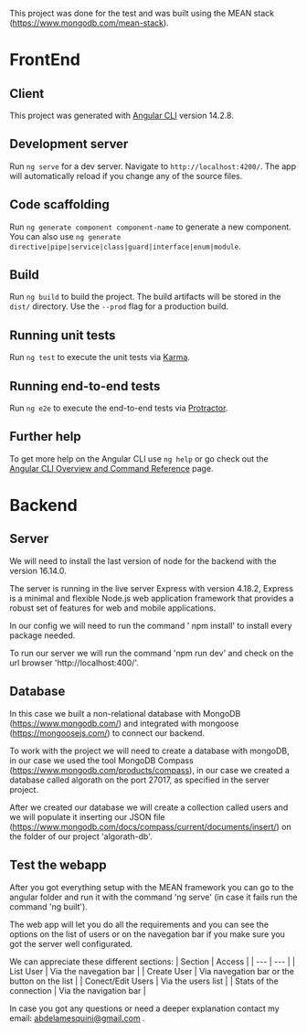This project was done for the test and was built using the MEAN stack (https://www.mongodb.com/mean-stack).
# FrontEnd 

## Client

This project was generated with [Angular CLI](https://github.com/angular/angular-cli) version  14.2.8.

## Development server

Run `ng serve` for a dev server. Navigate to `http://localhost:4200/`. The app will automatically reload if you change any of the source files.

## Code scaffolding

Run `ng generate component component-name` to generate a new component. You can also use `ng generate directive|pipe|service|class|guard|interface|enum|module`.

## Build

Run `ng build` to build the project. The build artifacts will be stored in the `dist/` directory. Use the `--prod` flag for a production build.

## Running unit tests

Run `ng test` to execute the unit tests via [Karma](https://karma-runner.github.io).

## Running end-to-end tests

Run `ng e2e` to execute the end-to-end tests via [Protractor](http://www.protractortest.org/).

## Further help

To get more help on the Angular CLI use `ng help` or go check out the [Angular CLI Overview and Command Reference](https://angular.io/cli) page.
# Backend

## Server
We will need to install the last version of node for the backend with the version 16.14.0.

The server is running in the live server Express with version 4.18.2, Express is a minimal and flexible Node.js web application framework that provides a robust set of features for web and mobile applications.

In our config we will need to run the command ' npm install' to install every package needed.

To run our server we will run the command 'npm run dev' and check on the url browser 'http://localhost:400/'.

## Database
In this case we built a non-relational database with MongoDB (https://www.mongodb.com/) and integrated with mongoose (https://mongoosejs.com/) to connect our backend.

To work with the project we will need to create a database with mongoDB, in our case we used the tool MongoDB Compass (https://www.mongodb.com/products/compass), in our case we created a database called algorath on the port 27017, as specified in the server project.

After we created our database we will create a collection called users and we will populate it inserting our JSON file (https://www.mongodb.com/docs/compass/current/documents/insert/) on the folder of our project 'algorath-db'.

## Test the webapp
After you got everything setup with the MEAN framework you can go to the angular folder and run it with the command 'ng serve' (in case it fails run the command 'ng built').

The web app will let you do all the requirements and you can see the options on the list of users or on the navegation bar if you make sure you got the server well configurated.

We can appreciate these different sections:
| Section | Access |
| --- | --- |
| List User | Via the navegation bar |
| Create User | Via navegation bar or the button on the list |
| Conect/Edit Users | Via the users list |
| Stats of the connection | Via the navigation bar |

In case you got any questions or need a deeper explanation contact my email: abdelamesquini@gmail.com .


